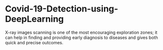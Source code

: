 # Covid-19-Detection-using-DeepLearning
X-ray images scanning is one of the most encouraging exploration zones; it can help in finding and providing early diagnosis to diseases and gives both quick and precise outcomes. 
